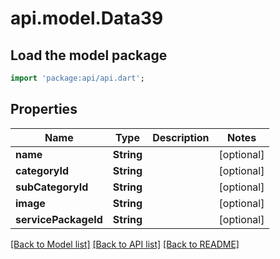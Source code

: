 # api.model.Data39

## Load the model package
```dart
import 'package:api/api.dart';
```

## Properties
Name | Type | Description | Notes
------------ | ------------- | ------------- | -------------
**name** | **String** |  | [optional] 
**categoryId** | **String** |  | [optional] 
**subCategoryId** | **String** |  | [optional] 
**image** | **String** |  | [optional] 
**servicePackageId** | **String** |  | [optional] 

[[Back to Model list]](../README.md#documentation-for-models) [[Back to API list]](../README.md#documentation-for-api-endpoints) [[Back to README]](../README.md)


